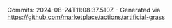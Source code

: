 Commits: 2024-08-24T11:08:37.510Z - Generated via https://github.com/marketplace/actions/artificial-grass
<br>
